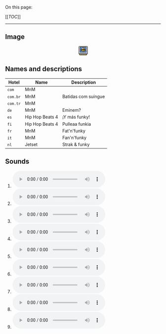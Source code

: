 On this page:

[[_TOC_]]

---

## Image

<div align="center">

![sound_set_19](../uploads/imgs/19.gif)

</div>

## Names and descriptions

| Hotel | Name | Description |
|-|-|-|
| `com` | MnM |  |
| `com.br` | MnM | Batidas com suíngue |
| `com.tr` | MnM |  |
| `de` | MnM | Eminem? |
| `es` | Hip Hop Beats 4 | ¡Y más funky! |
| `fi` | Hip Hop Beats 4 | Pulleaa funkia |
| `fr` | MnM | Fat'n'funky |
| `it` | MnM | Fan'n'funky |
| `nl` | Jetset | Strak & funky |

## Sounds

1. ![Sample 163](../uploads/sounds/sound_machine_sample_163.mp3)
1. ![Sample 164](../uploads/sounds/sound_machine_sample_164.mp3)
1. ![Sample 165](../uploads/sounds/sound_machine_sample_165.mp3)
1. ![Sample 166](../uploads/sounds/sound_machine_sample_166.mp3)
1. ![Sample 167](../uploads/sounds/sound_machine_sample_167.mp3)
1. ![Sample 168](../uploads/sounds/sound_machine_sample_168.mp3)
1. ![Sample 169](../uploads/sounds/sound_machine_sample_169.mp3)
1. ![Sample 170](../uploads/sounds/sound_machine_sample_170.mp3)
1. ![Sample 171](../uploads/sounds/sound_machine_sample_171.mp3)